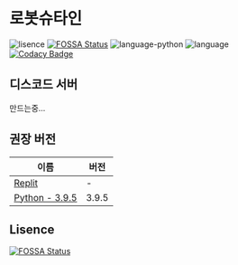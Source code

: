 # 로봇슈타인
![lisence](https://img.shields.io/github/license/jaewoolee82/robotsutain)
[![FOSSA Status](https://app.fossa.com/api/projects/git%2Bgithub.com%2Fjaewoolee82%2Frobotsutain.svg?type=shield)](https://app.fossa.com/projects/git%2Bgithub.com%2Fjaewoolee82%2Frobotsutain?ref=badge_shield)
![language-python](https://img.shields.io/github/languages/top/jaewoolee82/robotsutain)
![language](https://img.shields.io/badge/Language-Python-brightgreen)
[![Codacy Badge](https://app.codacy.com/project/badge/Grade/ef69ffc10707482e802a9a6feb90ec02)](https://www.codacy.com/gh/jaewoolee82/robotsutain/dashboard?utm_source=github.com&amp;utm_medium=referral&amp;utm_content=jaewoolee82/robotsutain&amp;utm_campaign=Badge_Grade)

## 디스코드 서버
만드는중...

## 권장 버전
| 이름                                                                            | 버전 |
| ------------------------------------------------------------------------------ | ------- |
| [Replit](https://replit.com)                                                  | -  |
| [Python - 3.9.5](https://www.python.org/downloads/release/python-395)                 | 	3.9.5  |

## Lisence
[![FOSSA Status](https://app.fossa.com/api/projects/git%2Bgithub.com%2Fjaewoolee82%2Frobotsutain.svg?type=large)](https://app.fossa.com/projects/git%2Bgithub.com%2Fjaewoolee82%2Frobotsutain?ref=badge_large)

